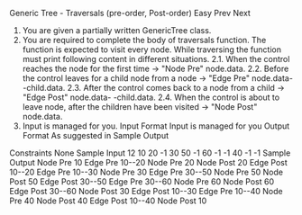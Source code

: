 Generic Tree - Traversals (pre-order, Post-order)
Easy  Prev   Next
1. You are given a partially written GenericTree class.
2. You are required to complete the body of traversals function. The function is expected to visit every node. While traversing the function must print following content in different situations.
   2.1. When the control reaches the node for the first time -> "Node Pre" node.data.
   2.2. Before the control leaves for a child node from a node -> "Edge Pre" 
   node.data--child.data.
   2.3. After the control comes back to a node from a child -> "Edge Post" node.data- 
   -child.data.
    2.4. When the control is about to leave node, after the children have been visited 
    -> "Node Post" node.data.
3. Input is managed for you.
Input Format
Input is managed for you
Output Format
As suggested in Sample Output

Constraints
None
Sample Input
12
10 20 -1 30 50 -1 60 -1 -1 40 -1 -1
Sample Output
Node Pre 10
Edge Pre 10--20
Node Pre 20
Node Post 20
Edge Post 10--20
Edge Pre 10--30
Node Pre 30
Edge Pre 30--50
Node Pre 50
Node Post 50
Edge Post 30--50
Edge Pre 30--60
Node Pre 60
Node Post 60
Edge Post 30--60
Node Post 30
Edge Post 10--30
Edge Pre 10--40
Node Pre 40
Node Post 40
Edge Post 10--40
Node Post 10
